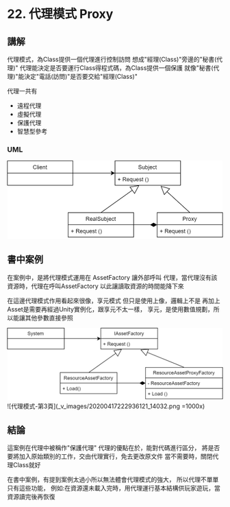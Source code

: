 # 22. 代理模式 Proxy

## 講解

代理模式，為Class提供一個代理進行控制訪問
想成"經理(Class)"旁邊的"秘書(代理)"
代理能決定是否要運行Class得程式碼，為Class提供一個保護
就像"秘書(代理)"能決定"電話(訪問)"是否要交給"經理(Class)"

代理一共有
- 遠程代理
- 虛擬代理
- 保護代理
- 智慧型參考

### UML

![代理模式](_v_images/20200417214251565_17480.png)

## 書中案例

在案例中，是將代理模式運用在 AssetFactory 
讓外部呼叫 代理，當代理沒有該資源時，代理在呼叫AssetFactory
以此讓讀取資源的時間能降下來

在這邊代理模式作用看起來很像，享元模式
但只是使用上像，邏輯上不是
再加上Asset是需要再經過Unity實例化，跟享元不太一樣，
享元，是使用數值規劃，所以能讓其他參數直接參照

![代理模式-第2頁](_v_images/20200417215940677_13187.png)
![代理模式-第3頁](_v_images/20200417222936121_14032.png =1000x)


## 結論

這案例在代理中被稱作"保護代理"
代理的優點在於，能對代碼進行區分，
將是否要將加入原始類別的工作，交由代理實行，免去更改原文件
當不需要時，關閉代理Class就好

在書中案例，有提到案例太過小所以無法體會代理模式的強大，
所以代理不單單只有這些功能，
例如:在資源還未載入完時，用代理運行基本結構供玩家遊玩，當資源讀完後再恢復